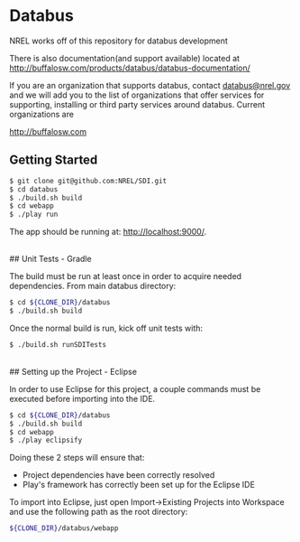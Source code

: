 # Databus

NREL works off of this repository for databus development

There is also documentation(and support available) located at http://buffalosw.com/products/databus/databus-documentation/

If you are an organization that supports databus, contact databus@nrel.gov and we will add you to the list of organizations that offer services for supporting, installing or third party services around databus.  Current organizations are

http://buffalosw.com


## Getting Started

```sh
$ git clone git@github.com:NREL/SDI.git
$ cd databus
$ ./build.sh build
$ cd webapp
$ ./play run
```

The app should be running at: [http://localhost:9000/](http://localhost:9000/).    

<br>
## Unit Tests - Gradle

The build must be run at least once in order to acquire needed dependencies.  From main databus directory:
```sh
$ cd ${CLONE_DIR}/databus
$ ./build.sh build
```
Once the normal build is run, kick off unit tests with:
```sh
$ ./build.sh runSDITests
```

<br>
## Setting up the Project - Eclipse

In order to use Eclipse for this project, a couple commands must be executed before importing into the IDE.
```sh
$ cd ${CLONE_DIR}/databus
$ ./build.sh build
$ cd webapp
$ ./play eclipsify
```

Doing these 2 steps will ensure that:
- Project dependencies have been correctly resolved
- Play's framework has correctly been set up for the Eclipse IDE

To import into Eclipse, just open Import->Existing Projects into Workspace and use the following path as the root directory:
```sh
${CLONE_DIR}/databus/webapp
```
